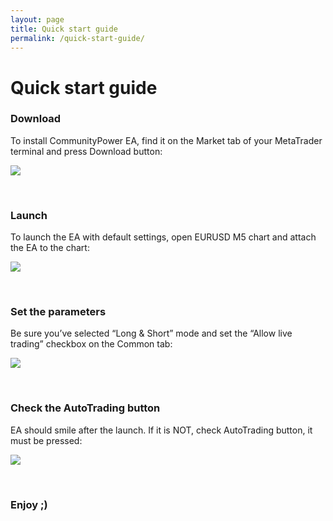 ```yaml
---
layout: page
title: Quick start guide
permalink: /quick-start-guide/
---
```


# Quick start guide

### Download
To install CommunityPower EA, find it on the Market tab of your MetaTrader terminal and press Download button:

![]({{site.baseurl}}/assets/img/quick-start-guide/qs1.gif)

<br/>

### Launch
To launch the EA with default settings, open EURUSD M5 chart and attach the EA to the chart:

![]({{site.baseurl}}/assets/img/quick-start-guide/qs2.gif)

<br/>

### Set the parameters
Be sure you’ve selected “Long & Short” mode and set the “Allow live trading” checkbox on the Common tab:

![]({{site.baseurl}}/assets/img/quick-start-guide/qs3.png)

<br/>

### Check the AutoTrading button

EA should smile after the launch. If it is NOT, check AutoTrading button, it must be pressed:

![]({{site.baseurl}}/assets/img/quick-start-guide/qs4.png)

<br/>

### Enjoy ;)
